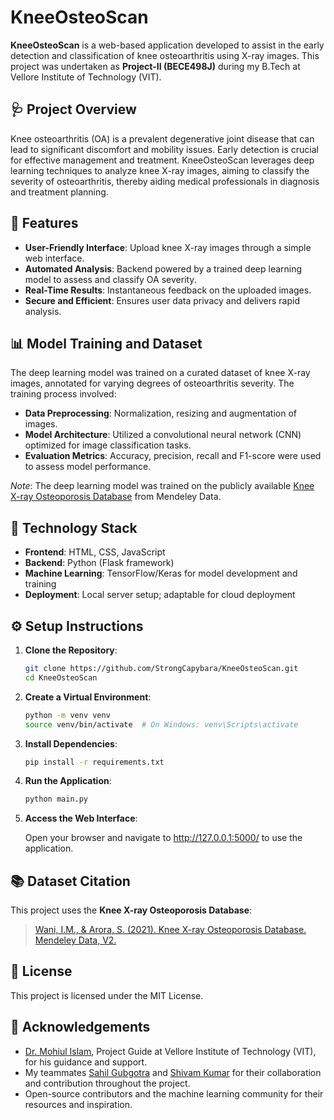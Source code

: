 # KneeOsteoScan

**KneeOsteoScan** is a web-based application developed to assist in the early detection and classification of knee osteoarthritis using X-ray images. This project was undertaken as **Project-II (BECE498J)** during my B.Tech at Vellore Institute of Technology (VIT).

## 🩺 Project Overview

Knee osteoarthritis (OA) is a prevalent degenerative joint disease that can lead to significant discomfort and mobility issues. Early detection is crucial for effective management and treatment. KneeOsteoScan leverages deep learning techniques to analyze knee X-ray images, aiming to classify the severity of osteoarthritis, thereby aiding medical professionals in diagnosis and treatment planning.

## 🚀 Features

- **User-Friendly Interface**: Upload knee X-ray images through a simple web interface.
- **Automated Analysis**: Backend powered by a trained deep learning model to assess and classify OA severity.
- **Real-Time Results**: Instantaneous feedback on the uploaded images.
- **Secure and Efficient**: Ensures user data privacy and delivers rapid analysis.

## 📊 Model Training and Dataset
The deep learning model was trained on a curated dataset of knee X-ray images, annotated for varying degrees of osteoarthritis severity. The training process involved:

- **Data Preprocessing**: Normalization, resizing and augmentation of images.
- **Model Architecture**: Utilized a convolutional neural network (CNN) optimized for image classification tasks.
- **Evaluation Metrics**: Accuracy, precision, recall and F1-score were used to assess model performance.

*Note*: The deep learning model was trained on the publicly available [Knee X-ray Osteoporosis Database](#-dataset-citation) from Mendeley Data.


## 🧠 Technology Stack

- **Frontend**: HTML, CSS, JavaScript
- **Backend**: Python (Flask framework)
- **Machine Learning**: TensorFlow/Keras for model development and training
- **Deployment**: Local server setup; adaptable for cloud deployment

## ⚙️ Setup Instructions

1. **Clone the Repository**:
   ```bash
   git clone https://github.com/StrongCapybara/KneeOsteoScan.git
   cd KneeOsteoScan

2. **Create a Virtual Environment**:
   ```bash
   python -m venv venv
   source venv/bin/activate  # On Windows: venv\Scripts\activate

3. **Install Dependencies**:
   ```bash
   pip install -r requirements.txt

4. **Run the Application**:
   ```bash
   python main.py

5. **Access the Web Interface**:

    Open your browser and navigate to http://127.0.0.1:5000/ to use the application.


## 📚 Dataset Citation

This project uses the **Knee X-ray Osteoporosis Database**:

> [Wani, I.M., & Arora, S. (2021). Knee X-ray Osteoporosis Database. Mendeley Data, V2.](https://doi.org/10.17632/fxjm8fb6mw.2)


## 📄 License
This project is licensed under the MIT License.

## 🙏 Acknowledgements

- [Dr. Mohiul Islam](https://www.linkedin.com/in/dr-mohiul-islam-81604070/), Project Guide at Vellore Institute of Technology (VIT), for his guidance and support.
- My teammates [Sahil Gubgotra](https://www.linkedin.com/in/sahil-gubgotra-902555225/) and [Shivam Kumar](https://www.linkedin.com/in/shivam-kumar-a7349621a/) for their collaboration and contribution throughout the project.
- Open-source contributors and the machine learning community for their resources and inspiration.
